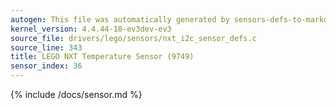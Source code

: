 ```yaml
---
autogen: This file was automatically generated by sensors-defs-to-markdown.py
kernel_version: 4.4.44-18-ev3dev-ev3
source_file: drivers/lego/sensors/nxt_i2c_sensor_defs.c
source_line: 343
title: LEGO NXT Temperature Sensor (9749)
sensor_index: 36
---
```


{% include /docs/sensor.md %}
